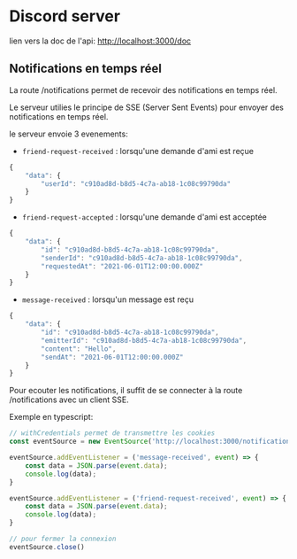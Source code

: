 # Discord server

lien vers la doc de l'api: [http://localhost:3000/doc](http://localhost:3000/doc)

## Notifications en temps réel

La route /notifications permet de recevoir des notifications en temps réel.

Le serveur utilies le principe de SSE (Server Sent Events) pour envoyer des notifications en temps réel.

le serveur envoie 3 evenements:
- `friend-request-received` : lorsqu'une demande d'ami est reçue
``` typescript
{
    "data": {
        "userId": "c910ad8d-b8d5-4c7a-ab18-1c08c99790da"
    }
}
```
- `friend-request-accepted` : lorsqu'une demande d'ami est acceptée
``` typescript
{
    "data": {
        "id": "c910ad8d-b8d5-4c7a-ab18-1c08c99790da",
        "senderId": "c910ad8d-b8d5-4c7a-ab18-1c08c99790da",
        "requestedAt": "2021-06-01T12:00:00.000Z"
    }
}
```
- `message-received` : lorsqu'un message est reçu
``` typescript
{
    "data": {
        "id": "c910ad8d-b8d5-4c7a-ab18-1c08c99790da",
        "emitterId": "c910ad8d-b8d5-4c7a-ab18-1c08c99790da",
        "content": "Hello",
        "sendAt": "2021-06-01T12:00:00.000Z"
    }
}
```

Pour ecouter les notifications, il suffit de se connecter à la route /notifications avec un client SSE.

Exemple en typescript:
``` typescript
// withCredentials permet de transmettre les cookies
const eventSource = new EventSource('http://localhost:3000/notifications', { withCredentials: true });

eventSource.addEventListener = ('message-received', event) => {
    const data = JSON.parse(event.data);
    console.log(data);
}

eventSource.addEventListener = ('friend-request-received', event) => {
    const data = JSON.parse(event.data);
    console.log(data);
}

// pour fermer la connexion
eventSource.close()
```

